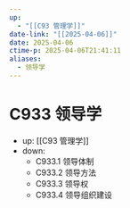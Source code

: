 ```yaml
---
up:
  - "[[C93 管理学]]"
date-link: "[[2025-04-06]]"
date: 2025-04-06
ctime-p: 2025-04-06T21:41:11
aliases:
  - 领导学
---
```


# C933 领导学

- up: [[C93 管理学]]
- down:	
	- C933.1 领导体制
	- C933.2 领导方法
	- C933.3 领导权
	- C933.4 领导组织建设
	
